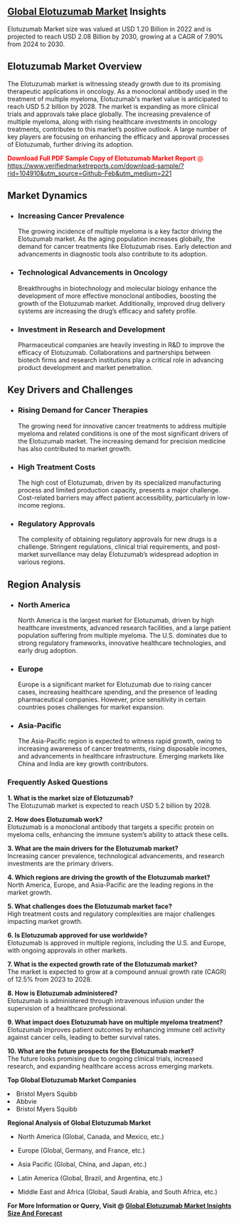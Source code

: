 <h2><a href="https://www.verifiedmarketreports.com/download-sample/?rid=104910&amp;utm_source=Github&amp;utm_medium=221" target="_blank">Global Elotuzumab Market</a> Insights</h2><p>Elotuzumab Market size was valued at USD 1.20 Billion in 2022 and is projected to reach USD 2.08 Billion by 2030, growing at a CAGR of 7.90% from 2024 to 2030.</p><p> <h2>Elotuzumab Market Overview</h2> <p>The Elotuzumab market is witnessing steady growth due to its promising therapeutic applications in oncology. As a monoclonal antibody used in the treatment of multiple myeloma, Elotuzumab's market value is anticipated to reach USD 5.2 billion by 2028. The market is expanding as more clinical trials and approvals take place globally. The increasing prevalence of multiple myeloma, along with rising healthcare investments in oncology treatments, contributes to this market’s positive outlook. A large number of key players are focusing on enhancing the efficacy and approval processes of Elotuzumab, further driving its adoption.</p> <p><p><span class=""><span style="color: #ff0000;"><strong>Download Full PDF Sample Copy of Elotuzumab Market Report</strong> @ </span><a href="https://www.verifiedmarketreports.com/download-sample/?rid=104910&amp;utm_source=Github-Feb&amp;utm_medium=221" target="_blank">https://www.verifiedmarketreports.com/download-sample/?rid=104910&amp;utm_source=Github-Feb&amp;utm_medium=221</a></span></p></p> <h2>Market Dynamics</h2> <ul> <li><h3>Increasing Cancer Prevalence</h3> The growing incidence of multiple myeloma is a key factor driving the Elotuzumab market. As the aging population increases globally, the demand for cancer treatments like Elotuzumab rises. Early detection and advancements in diagnostic tools also contribute to its adoption.</li> <li><h3>Technological Advancements in Oncology</h3> Breakthroughs in biotechnology and molecular biology enhance the development of more effective monoclonal antibodies, boosting the growth of the Elotuzumab market. Additionally, improved drug delivery systems are increasing the drug’s efficacy and safety profile.</li> <li><h3>Investment in Research and Development</h3> Pharmaceutical companies are heavily investing in R&D to improve the efficacy of Elotuzumab. Collaborations and partnerships between biotech firms and research institutions play a critical role in advancing product development and market penetration.</li> </ul> <h2>Key Drivers and Challenges</h2> <ul> <li><h3>Rising Demand for Cancer Therapies</h3> The growing need for innovative cancer treatments to address multiple myeloma and related conditions is one of the most significant drivers of the Elotuzumab market. The increasing demand for precision medicine has also contributed to market growth.</li> <li><h3>High Treatment Costs</h3> The high cost of Elotuzumab, driven by its specialized manufacturing process and limited production capacity, presents a major challenge. Cost-related barriers may affect patient accessibility, particularly in low-income regions.</li> <li><h3>Regulatory Approvals</h3> The complexity of obtaining regulatory approvals for new drugs is a challenge. Stringent regulations, clinical trial requirements, and post-market surveillance may delay Elotuzumab’s widespread adoption in various regions.</li> </ul> <h2>Region Analysis</h2> <ul> <li><h3>North America</h3> North America is the largest market for Elotuzumab, driven by high healthcare investments, advanced research facilities, and a large patient population suffering from multiple myeloma. The U.S. dominates due to strong regulatory frameworks, innovative healthcare technologies, and early drug adoption.</li> <li><h3>Europe</h3> Europe is a significant market for Elotuzumab due to rising cancer cases, increasing healthcare spending, and the presence of leading pharmaceutical companies. However, price sensitivity in certain countries poses challenges for market expansion.</li> <li><h3>Asia-Pacific</h3> The Asia-Pacific region is expected to witness rapid growth, owing to increasing awareness of cancer treatments, rising disposable incomes, and advancements in healthcare infrastructure. Emerging markets like China and India are key growth contributors.</li> </ul> <h3>Frequently Asked Questions</h3> <p><strong>1. What is the market size of Elotuzumab?</strong><br> The Elotuzumab market is expected to reach USD 5.2 billion by 2028.</p> <p><strong>2. How does Elotuzumab work?</strong><br> Elotuzumab is a monoclonal antibody that targets a specific protein on myeloma cells, enhancing the immune system’s ability to attack these cells.</p> <p><strong>3. What are the main drivers for the Elotuzumab market?</strong><br> Increasing cancer prevalence, technological advancements, and research investments are the primary drivers.</p> <p><strong>4. Which regions are driving the growth of the Elotuzumab market?</strong><br> North America, Europe, and Asia-Pacific are the leading regions in the market growth.</p> <p><strong>5. What challenges does the Elotuzumab market face?</strong><br> High treatment costs and regulatory complexities are major challenges impacting market growth.</p> <p><strong>6. Is Elotuzumab approved for use worldwide?</strong><br> Elotuzumab is approved in multiple regions, including the U.S. and Europe, with ongoing approvals in other markets.</p> <p><strong>7. What is the expected growth rate of the Elotuzumab market?</strong><br> The market is expected to grow at a compound annual growth rate (CAGR) of 12.5% from 2023 to 2028.</p> <p><strong>8. How is Elotuzumab administered?</strong><br> Elotuzumab is administered through intravenous infusion under the supervision of a healthcare professional.</p> <p><strong>9. What impact does Elotuzumab have on multiple myeloma treatment?</strong><br> Elotuzumab improves patient outcomes by enhancing immune cell activity against cancer cells, leading to better survival rates.</p> <p><strong>10. What are the future prospects for the Elotuzumab market?</strong><br> The future looks promising due to ongoing clinical trials, increased research, and expanding healthcare access across emerging markets.</p> </p><p><strong>Top Global Elotuzumab Market Companies</strong></p><div data-test-id=""><p><li>Bristol Myers Squibb</li><li> Abbvie</li><li> Bristol Myers Squibb</li></p><div><strong>Regional Analysis of&nbsp;Global Elotuzumab Market</strong></div><ul><li dir="ltr"><p dir="ltr">North America&nbsp;(Global, Canada, and Mexico, etc.)</p></li><li dir="ltr"><p dir="ltr">Europe (Global, Germany, and France, etc.)</p></li><li dir="ltr"><p dir="ltr">Asia Pacific&nbsp;(Global, China, and Japan, etc.)</p></li><li dir="ltr"><p dir="ltr">Latin America&nbsp;(Global, Brazil, and Argentina, etc.)</p></li><li dir="ltr">Middle East and Africa&nbsp;(Global, Saudi Arabia, and South Africa, etc.)</li></ul><p><strong>For More Information or Query, Visit @&nbsp;</strong><strong><a href="https://www.verifiedmarketreports.com/product/global-elotuzumab-market-growth-2019-2024/?utm_source=Github&amp;utm_medium=221" target="_blank">Global Elotuzumab Market Insights Size And Forecast</a></strong></p></div>
